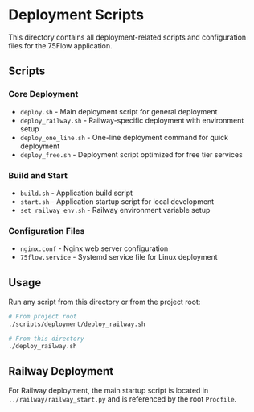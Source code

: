 # Deployment Scripts

This directory contains all deployment-related scripts and configuration files for the 75Flow application.

## Scripts

### Core Deployment
- `deploy.sh` - Main deployment script for general deployment
- `deploy_railway.sh` - Railway-specific deployment with environment setup
- `deploy_one_line.sh` - One-line deployment command for quick deployment
- `deploy_free.sh` - Deployment script optimized for free tier services

### Build and Start
- `build.sh` - Application build script
- `start.sh` - Application startup script for local development
- `set_railway_env.sh` - Railway environment variable setup

### Configuration Files
- `nginx.conf` - Nginx web server configuration
- `75flow.service` - Systemd service file for Linux deployment

## Usage

Run any script from this directory or from the project root:

```bash
# From project root
./scripts/deployment/deploy_railway.sh

# From this directory
./deploy_railway.sh
```

## Railway Deployment

For Railway deployment, the main startup script is located in `../railway/railway_start.py` and is referenced by the root `Procfile`. 